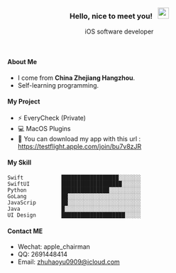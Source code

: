 <h3 align="center"> Hello, nice to meet you! &nbsp;  <img src="https://media.giphy.com/media/hvRJCLFzcasrR4ia7z/giphy.gif" width="25px"> </h3>
<p align="center">iOS software developer</p>
<br>

#### About Me
- I come from **China Zhejiang Hangzhou**.
- Self-learning programming.

#### My Project
- :zap: EveryCheck (Private)
- :computer: MacOS Plugins
- :rocket: You can download my app with this url : https://testflight.apple.com/join/bu7v8zJR

#### My Skill
```text
Swift            ██████████████████░░░░░░░
SwiftUI          ███████████████████░░░░░░
Python           ███████████████░░░░░░░░░░
GoLang           ██░░░░░░░░░░░░░░░░░░░░░░░
JavaScrip        ██░░░░░░░░░░░░░░░░░░░░░░░
Java             █░░░░░░░░░░░░░░░░░░░░░░░░
UI Design        ████████████████████░░░░░
```

#### Contact ME
- Wechat: apple_chairman
- QQ: 2691448414
- Email: zhuhaoyu0909@icloud.com
